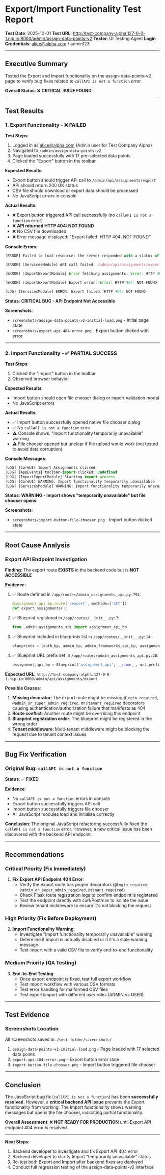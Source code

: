 # Export/Import Functionality Test Report
**Test Date**: 2025-10-01
**Test URL**: http://test-company-alpha.127-0-0-1.nip.io:8000/admin/assign-data-points-v2
**Tester**: UI Testing Agent
**Login Credentials**: alice@alpha.com / admin123

---

## Executive Summary

Tested the Export and Import functionality on the assign-data-points-v2 page to verify bug fixes related to `callAPI is not a function` error.

**Overall Status**: ❌ **CRITICAL ISSUE FOUND**

---

## Test Results

### 1. Export Functionality - ❌ FAILED

**Test Steps**:
1. Logged in as alice@alpha.com (Admin user for Test Company Alpha)
2. Navigated to `/admin/assign-data-points-v2`
3. Page loaded successfully with 17 pre-selected data points
4. Clicked the "Export" button in the toolbar

**Expected Results**:
- Export button should trigger API call to `/admin/api/assignments/export`
- API should return 200 OK status
- CSV file should download or export data should be processed
- No JavaScript errors in console

**Actual Results**:
- ❌ Export button triggered API call successfully (no `callAPI is not a function` error)
- ❌ **API returned HTTP 404: NOT FOUND**
- ❌ No CSV file downloaded
- ❌ Error message displayed: "Export failed: HTTP 404: NOT FOUND"

**Console Errors**:
```javascript
[ERROR] Failed to load resource: the server responded with a status of 404 (NOT FOUND) @ http://test-company-alpha.127-0-0-1.nip.io:8000/admin/api/assignments/export

[ERROR] [ServicesModule] API call failed: /admin/api/assignments/export Error: HTTP 404: NOT FOUND

[ERROR] [ImportExportModule] Error fetching assignments: Error: HTTP 404: NOT FOUND

[ERROR] [ImportExportModule] Export error: Error: HTTP 404: NOT FOUND

[LOG] [ServicesModule] ERROR: Export failed: HTTP 404: NOT FOUND
```

**Status**: **CRITICAL BUG - API Endpoint Not Accessible**

**Screenshots**:
- `screenshots/assign-data-points-v2-initial-load.png` - Initial page state
- `screenshots/export-api-404-error.png` - Export button clicked with error

---

### 2. Import Functionality - ✅ PARTIAL SUCCESS

**Test Steps**:
1. Clicked the "Import" button in the toolbar
2. Observed browser behavior

**Expected Results**:
- Import button should open file chooser dialog or import validation modal
- No JavaScript errors

**Actual Results**:
- ✅ Import button successfully opened native file chooser dialog
- ✅ No `callAPI is not a function` error
- ⚠️  Console shows: "Import functionality temporarily unavailable" warning
- ⚠️  File chooser opened but unclear if file upload would work (not tested to avoid data corruption)

**Console Messages**:
```javascript
[LOG] [CoreUI] Import Assignments clicked
[LOG] [AppEvents] toolbar-import-clicked: undefined
[LOG] [ImportExportModule] Starting import process
[LOG] [CoreUI] WARNING: Import functionality temporarily unavailable
[LOG] [ServicesModule] WARNING: Import functionality temporarily unavailable
```

**Status**: **WARNING - Import shows "temporarily unavailable" but file chooser opens**

**Screenshots**:
- `screenshots/import-button-file-chooser.png` - Import button clicked state

---

## Root Cause Analysis

### Export API Endpoint Investigation

**Finding**: The export route **EXISTS** in the backend code but is **NOT ACCESSIBLE**

**Evidence**:
1. ✅ Route defined in `/app/routes/admin_assignments_api.py:794`:
   ```python
   @assignment_api_bp.route('/export', methods=['GET'])
   def export_assignments():
   ```

2. ✅ Blueprint registered in `/app/routes/__init__.py:7`:
   ```python
   from .admin_assignments_api import assignment_api_bp
   ```

3. ✅ Blueprint included in blueprints list in `/app/routes/__init__.py:14`:
   ```python
   blueprints = [auth_bp, admin_bp, admin_frameworks_api_bp, assignment_api_bp, ...]
   ```

4. ✅ Blueprint URL prefix set in `/app/routes/admin_assignments_api.py:28`:
   ```python
   assignment_api_bp = Blueprint('assignment_api', __name__, url_prefix='/admin/api/assignments')
   ```

**Expected URL**: `http://test-company-alpha.127-0-0-1.nip.io:8000/admin/api/assignments/export`

**Possible Causes**:
1. **Missing decorator**: The export route might be missing `@login_required`, `@admin_or_super_admin_required`, or `@tenant_required` decorators causing authentication/authorization failure that manifests as 404
2. **Route conflict**: Another route might be overriding this endpoint
3. **Blueprint registration order**: The blueprint might be registered in the wrong order
4. **Tenant middleware**: Multi-tenant middleware might be blocking the request due to tenant context issues

---

## Bug Fix Verification

### Original Bug: `callAPI is not a function`
**Status**: ✅ **FIXED**

**Evidence**:
- No `callAPI is not a function` errors in console
- Export button successfully triggers API call
- Import button successfully triggers file chooser
- All JavaScript modules load and initialize correctly

**Conclusion**: The original JavaScript refactoring successfully fixed the `callAPI is not a function` error. However, a new critical issue has been discovered with the backend API endpoint.

---

## Recommendations

### Critical Priority (Fix Immediately)
1. **Fix Export API Endpoint 404 Error**:
   - Verify the export route has proper decorators (`@login_required`, `@admin_or_super_admin_required`, `@tenant_required`)
   - Check Flask route registration logs to confirm endpoint is registered
   - Test the endpoint directly with curl/Postman to isolate the issue
   - Review tenant middleware to ensure it's not blocking the request

### High Priority (Fix Before Deployment)
2. **Import Functionality Warning**:
   - Investigate "Import functionality temporarily unavailable" warning
   - Determine if import is actually disabled or if it's a stale warning message
   - Test import with a valid CSV file to verify end-to-end functionality

### Medium Priority (QA Testing)
3. **End-to-End Testing**:
   - Once export endpoint is fixed, test full export workflow
   - Test import workflow with various CSV formats
   - Test error handling for malformed CSV files
   - Test export/import with different user roles (ADMIN vs USER)

---

## Test Evidence

### Screenshots Location
All screenshots saved in: `/test-folder/screenshots/`

1. `assign-data-points-v2-initial-load.png` - Page loaded with 17 selected data points
2. `export-api-404-error.png` - Export button error state
3. `import-button-file-chooser.png` - Import button triggered file chooser

---

## Conclusion

The JavaScript bug fix (`callAPI is not a function`) has been **successfully resolved**. However, a **critical backend API issue** prevents the Export functionality from working. The Import functionality shows warning messages but opens the file chooser, indicating partial functionality.

**Overall Assessment**: ❌ **NOT READY FOR PRODUCTION** until Export API endpoint 404 error is resolved.

---

**Next Steps**:
1. Backend developer to investigate and fix Export API 404 error
2. Backend developer to clarify Import "temporarily unavailable" status
3. Re-test both Export and Import after backend fixes are deployed
4. Conduct full regression testing of the assign-data-points-v2 interface


